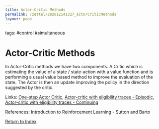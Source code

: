 ```yaml
---
title: Actor-Critic Methods
permalink: /zettel/202012141327_actorCriticMethods
layout: page
---
```

tags: #control #simultaneous

# Actor-Critic Methods

In Actor-Critic methods we have two components. A Critic which is estimating the value of a 
state / state-action with a value function and is performing a usual value based method
to improve the evaluation of the state. The Actor is then an update improving the policy 
in the direction suggested by the critic. 

Links: [One-step Actor Critic](202012121514_oneStepActorCritic), [Actor-critic with eligibility traces - Episodic](202012121515_actorCriticEligibilityTracesEpisodic),
[Actor-critic with eligibility traces - Continuing](202012121516_actorCriticEligibilityTracesContinuing)

References: Introduction to Reinforcement Learning - Sutton and Barto

[Return to Index](index)